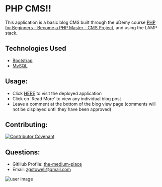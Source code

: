 # PHP CMS!!

This application is a basic blog CMS built through the uDemy course [PHP for Beginners - Become a PHP Master - CMS Project](https://www.udemy.com/course/php-for-complete-beginners-includes-msql-object-oriented/), and using the LAMP stack. 

## Technologies Used
* [Bootstrap](https://getbootstrap.com/)
* [MySQL](https://mysql.com/)

## Usage:
* Click [HERE](http://zgs-php-cms.herokuapp.com/) to visit the deployed application
* Click on 'Read More' to view any individual blog post
* Leave a comment at the bottom of the blog view page (comments will not be displayed until they have been approved)

## Contributing:
[![Contributor Covenant](https://img.shields.io/badge/Contributor%20Covenant-v2.0%20adopted-ff69b4.svg)](https://www.contributor-covenant.org/version/2/0/code_of_conduct/)

## Questions:
* GitHub Profile:  [the-medium-place](https://github.com/the-medium-place)
* Email: <zgstowell@gmail.com>

![user image](https://avatars3.githubusercontent.com/u/58536071?v=4&s=50)
